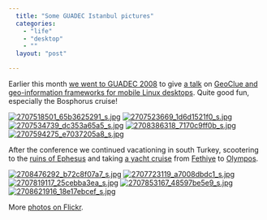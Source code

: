 ```yaml
---
  title: "Some GUADEC Istanbul pictures"
  categories: 
    - "life"
    - "desktop"
    - ""
  layout: "post"

---
```

<p>
Earlier this month <a href="http://bergie.iki.fi/blog/notes_from_guadec_istanbul/">we went to GUADEC 2008</a> to give <a href="http://guadec.expectnation.com/guadec08/public/schedule/detail/32">a talk</a> on <a href="http://www.slideshare.net/bergie/geoclue-and-gypsy">GeoClue and geo-information frameworks for mobile Linux desktops</a>. Quite good fun, especially the Bosphorus cruise!
</p><p>
<a href="http://flickr.com/photos/bergie/2707518501/in/set-72157606406011464/"><img src="http://farm4.static.flickr.com/3087/2707518501_65b3625291_s.jpg" alt="2707518501_65b3625291_s.jpg" /></a> <a href="http://flickr.com/photos/bergie/2707523669/in/set-72157606406011464/"><img src="http://farm4.static.flickr.com/3164/2707523669_1d6d1521f0_s.jpg" alt="2707523669_1d6d1521f0_s.jpg" /></a> <a href="http://flickr.com/photos/bergie/2707534739/in/set-72157606406011464/"><img src="http://farm4.static.flickr.com/3260/2707534739_dc353a65a5_s.jpg" alt="2707534739_dc353a65a5_s.jpg" /></a> <a href="http://flickr.com/photos/bergie/2708386318/in/set-72157606406011464/"><img src="http://farm4.static.flickr.com/3002/2708386318_7170c9ff0b_s.jpg" alt="2708386318_7170c9ff0b_s.jpg" /></a> <a href="http://flickr.com/photos/bergie/2707594275/in/set-72157606406011464/"><img src="http://farm4.static.flickr.com/3093/2707594275_e7037205a8_s.jpg" alt="2707594275_e7037205a8_s.jpg" /></a>
</p><p>
After the conference we continued vacationing in south Turkey, scootering to the <a href="http://en.wikipedia.org/wiki/Ephesus">ruins of Ephesus</a> and taking <a href="http://www.bluecruisesturkey.com/">a yacht cruise</a> from <a href="http://en.wikipedia.org/wiki/Fethiye">Fethiye</a> to <a href="http://en.wikipedia.org/wiki/Olympos">Olympos</a>.
</p><p>
<a href="http://flickr.com/photos/bergie/2708476292/in/set-72157606406011464/"><img src="http://farm4.static.flickr.com/3061/2708476292_b72c8f07a7_s.jpg" alt="2708476292_b72c8f07a7_s.jpg" /></a> <a href="http://flickr.com/photos/bergie/2707723119/in/set-72157606406011464/"><img src="http://farm4.static.flickr.com/3122/2707723119_a7008dbdc1_s.jpg" alt="2707723119_a7008dbdc1_s.jpg" /></a> <a href="http://flickr.com/photos/bergie/2707819117/in/set-72157606406011464/"><img src="http://farm4.static.flickr.com/3100/2707819117_25cebba3ea_s.jpg" alt="2707819117_25cebba3ea_s.jpg" /></a> <a href="http://flickr.com/photos/bergie/2707853167/in/set-72157606406011464/"><img src="http://farm4.static.flickr.com/3232/2707853167_48597be5e9_s.jpg" alt="2707853167_48597be5e9_s.jpg" /></a> <a href="http://flickr.com/photos/bergie/2708621916/in/set-72157606406011464/"><img src="http://farm4.static.flickr.com/3098/2708621916_18e17ebcef_s.jpg" alt="2708621916_18e17ebcef_s.jpg" /></a>
</p><p>
More <a href="http://flickr.com/photos/bergie/sets/72157606406011464/">photos on Flickr</a>.
</p>